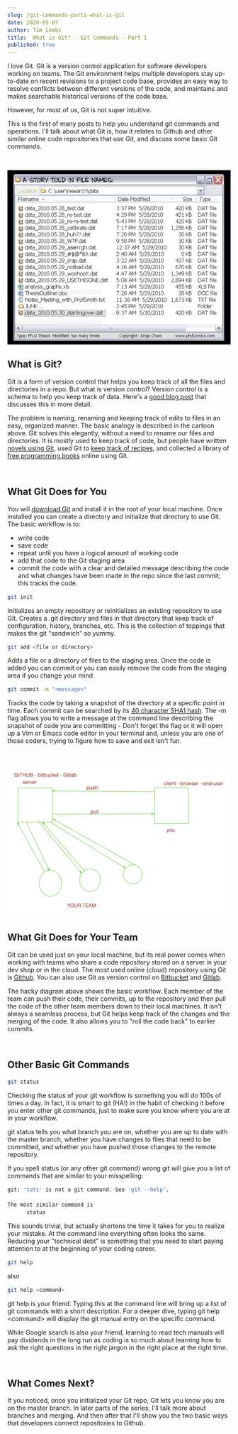 ```yaml
---
slug: /git-commands-part1-what-is-git
date: 2020-05-07
author: Tim Combs
title:  What is Git? - Git Commands - Part 1
published: true
---
```


I love Git. Git is a version control application for software developers working on teams. The Git environment helps multiple developers stay up-to-date on recent revisions to a project code base, provides an easy way to resolve conflicts between different versions of the code, and maintains and makes searchable historical versions of the code base.

However, for most of us, Git is not super intuitive.

This is the first of many posts to help you understand git commands and operations. I'll talk about what Git is, how it relates to Github and other similar online code repositories that use Git, and discuss some basic Git commands.

<br>

![A Story Told in File Names](../images/git_part1/phd052810s.png "A Story Told in File Names: from “Piled Higher and Deeper” by Jorge Cham www.phdcomics.com")

## What is Git?

Git is a form of version control that helps you keep track of all the files and directories in a repo. But what is version control? Version control is a schema to help you keep track of data. Here's a [good blog post](https://rrcns.readthedocs.io/en/cns2012/version_control.html/ "Version Control article?") that discusses this in more detail.

The problem is naming, renaming and keeping track of edits to files in an easy, organized manner. The basic analogy is described in the cartoon above. Git solves this elegantly, without a need to rename our files and directories. It is mostly used to keep track of code, but people have written [novels using Git](https://github.com/KenMcConnell/KillDashNine/wiki "KenMcConnell / KillDashNine"), used Git to [keep track of recipes](https://github.com/Laurelai/recipehub "Laurelai / recipehub"), and collected a library of [free programming books](https://github.com/EbookFoundation/free-programming-books "EbookFoundation / free-programming-books") online using Git.

<br>

## What Git Does for You

You will [download Git](https://git-scm.com/downloads/ "Git downloads page") and install it in the root of your local machine. Once installed you can create a directory and initialize that directory to use Git. The basic workflow is to:
- write code
- save code
- repeat until you have a logical amount of working code
- add that code to the Git staging area
- commit the code with a clear and detailed message describing the code and what changes have been made in the repo since the last commit; this tracks the code.

```bash
git init
```
Initializes an empty repository or reinitializes an existing repository to use Git. Creates a .git directory and files in that directory that keep track of configuration, history, branches, etc. This is the collection of toppings that makes the git "sandwich" so yummy.

```bash
git add <file or directory>
```
Adds a file or a directory of files to the staging area. Once the code is added you can commit or you can easily remove the code from the staging area if you change your mind.

```bash
git commit -m "<message>"
```
Tracks the code by taking a snapshot of the directory at a specific point in time. Each commit can be searched by its [40 character SHA1 hash](https://ericsink.com/vcbe/html/cryptographic_hashes.html/ "link to article about Git cryptographic hashes"). The -m flag allows you to write a message at the command line describing the snapshot of code you are committing - Don't forget the flag or it will open up a Vim or Emacs code editor in your terminal and, unless you are one of those coders, trying to figure how to save and exit isn't fun.

<br>

![Diagram of how teams use Github](../images/git_part1/teams-github.png "Hacky Github workflow diagram by Tim Combs")

## What Git Does for Your Team

Git can be used just on your local machine, but its real power comes when working with teams who share a code repository stored on a server in your dev shop or in the cloud. The most used online (cloud) repository using Git is [Github](https://github.com/ "Github website url"). You can also use Git as version control on [Bitbucket](https://bitbucket.org/product/ "Bitbucket website url") and [Gitlab](https://about.gitlab.com/ "Gitlab website url").

The hacky diagram above shows the basic workflow. Each member of the team can push their code, their commits, up to the repository and then pull the code of the other team members down to their local machines. It isn't always a seamless process, but Git helps keep track of the changes and the merging of the code. It also allows you to "roll the code back" to earlier commits.

<br>

## Other Basic Git Commands

```bash
git status
```

Checking the status of your git workflow is something you will do 100s of times a day. In fact, it is smart to git (HA!) in the habit of checking it before you enter other git commands, just to make sure you know where you are at in your workflow.

git status tells you what branch you are on, whether you are up to date with the master branch, whether you have changes to files that need to be committed, and whether you have pushed those changes to the remote repository.

If you spell status (or any other git command) wrong git will give you a list of commands that are similar to your misspelling:

```bash
git: 'tats' is not a git command. See 'git --help'.

The most similar command is
      status
```
This sounds trivial, but actually shortens the time it takes for you to realize your mistake. At the command line everything often looks the same. Reducing your "technical debt" is something that you need to start paying attention to at the beginning of your coding career.


```bash
git help
```
also
```bash
git help <command>
```
git help is your friend. Typing this at the command line will bring up a list of git commands with a short description. For a deeper dive, typing git help \<command\> will display the git manual entry on the specific command.

While Google search is also your friend, learning to read tech manuals will pay dividends in the long run as coding is so much about learning how to ask the right questions in the right jargon in the right place at the right time.

<br>

## What Comes Next?

If you noticed, once you initialized your Git repo, Git lets you know you are on the master branch. In later parts of the series, I'll talk more about branches and merging. And then after that I'll show you the two basic ways that developers connect repositories to Github.